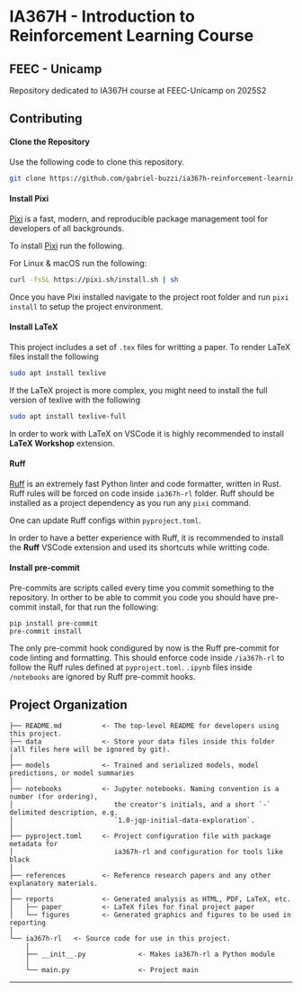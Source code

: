 # IA367H - Introduction to Reinforcement Learning Course
## FEEC - Unicamp

Repository dedicated to IA367H course at FEEC-Unicamp on 2025S2

## Contributing
#### Clone the Repository

Use the following code to clone this repository.
```bash
git clone https://github.com/gabriel-buzzi/ia367h-reinforcement-learning.git
```

#### Install Pixi

[Pixi](https://pixi.sh/latest/) is a fast, modern, and reproducible package management tool for developers of all backgrounds.

To install [Pixi](https://pixi.sh/latest/) run the following.

For Linux & macOS run the following:
```bash
curl -fsSL https://pixi.sh/install.sh | sh
```

Once you have Pixi installed navigate to the project root folder and run `pixi install` to setup the project environment.

#### Install LaTeX

This project includes a set of `.tex` files for writting a paper. To render LaTeX files install the following

```bash
sudo apt install texlive
```

If the LaTeX project is more complex, you might need to install the full version of texlive with the following
```bash
sudo apt install texlive-full
```

In order to work with LaTeX on VSCode it is highly recommended to install **LaTeX Workshop** extension.

#### Ruff

[Ruff](https://docs.astral.sh/ruff/) is an extremely fast Python linter and code formatter, written in Rust. Ruff rules will be forced on code inside `ia367h-rl` folder. Ruff should be installed as a project dependency as you run any `pixi` command.

One can update Ruff configs within `pyproject.toml`.

In order to have a better experience with Ruff, it is recommended to install the **Ruff** VSCode extension and used its shortcuts while writting code.

#### Install pre-commit

Pre-commits are scripts called every time you commit something to the repository. In orther to be able to commit you code you should have pre-commit install, for that run the following:

```
pip install pre-commit
pre-commit install
```

The only pre-commit hook condigured by now is the Ruff pre-commit for code linting and formatting. This should enforce code inside `/ia367h-rl` to follow the Ruff rules defined at `pyproject.toml`. `.ipynb` files inside `/notebooks` are ignored by Ruff pre-commit hooks.

## Project Organization

```
├── README.md          <- The top-level README for developers using this project.
├── data               <- Store your data files inside this folder (all files here will be ignored by git).
│
├── models             <- Trained and serialized models, model predictions, or model summaries
│
├── notebooks          <- Jupyter notebooks. Naming convention is a number (for ordering),
│                         the creator's initials, and a short `-` delimited description, e.g.
│                         `1.0-jqp-initial-data-exploration`.
│
├── pyproject.toml     <- Project configuration file with package metadata for 
│                         ia367h-rl and configuration for tools like black
│
├── references         <- Reference research papers and any other explanatory materials.
│
├── reports            <- Generated analysis as HTML, PDF, LaTeX, etc.
│   ├── paper          <- LaTeX files for final project paper
│   └── figures        <- Generated graphics and figures to be used in reporting
│
└── ia367h-rl   <- Source code for use in this project.
    │
    ├── __init__.py             <- Makes ia367h-rl a Python module
    │
    └── main.py                 <- Project main
```

--------

